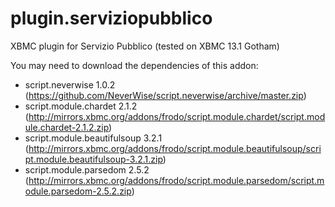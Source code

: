 plugin.serviziopubblico
=======================

XBMC plugin for Servizio Pubblico (tested on XBMC 13.1 Gotham)

You may need to download the dependencies of this addon:
- script.neverwise 1.0.2 (https://github.com/NeverWise/script.neverwise/archive/master.zip)
- script.module.chardet 2.1.2 (http://mirrors.xbmc.org/addons/frodo/script.module.chardet/script.module.chardet-2.1.2.zip)
- script.module.beautifulsoup 3.2.1 (http://mirrors.xbmc.org/addons/frodo/script.module.beautifulsoup/script.module.beautifulsoup-3.2.1.zip)
- script.module.parsedom 2.5.2 (http://mirrors.xbmc.org/addons/frodo/script.module.parsedom/script.module.parsedom-2.5.2.zip)
